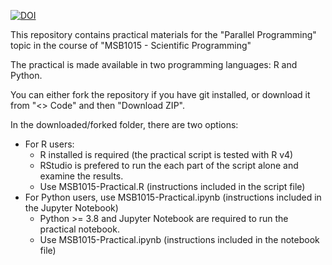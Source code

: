 [![DOI](https://zenodo.org/badge/697530303.svg)](https://zenodo.org/doi/10.5281/zenodo.12601268)

This repository contains practical materials for the "Parallel Programming" topic in the course of "MSB1015 - Scientific Programming" 

The practical is made available in two programming languages: R and Python.

You can either fork the repository if you have git installed, or download it from "<> Code" and then "Download ZIP".

In the downloaded/forked folder, there are two options:
- For R users:
  - R installed is required (the practical script is tested with R v4)
  - RStudio is prefered to run the each part of the script alone and examine the results.
  - Use MSB1015-Practical.R (instructions included in the script file)
- For Python users, use MSB1015-Practical.ipynb (instructions included in the Jupyter Notebook)
  - Python >= 3.8 and Jupyter Notebook are required to run the practical notebook.
  - Use MSB1015-Practical.ipynb (instructions included in the notebook file)
